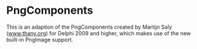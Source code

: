 # PngComponents

This is an adaption of the PngComponents created by Martijn Saly (www.thany.org) for Delphi 2009 and higher, which makes use of the new built-in PngImage support.
